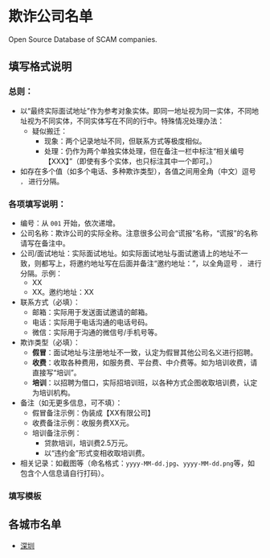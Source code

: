 # 欺诈公司名单
Open Source Database of SCAM companies.

## 填写格式说明

### 总则：

- 以“最终实际面试地址”作为参考对象实体。即同一地址视为同一实体，不同地址视为不同实体，不同实体写在不同的行中。特殊情况处理办法：
  - 疑似搬迁：
    - 现象：两个记录地址不同，但联系方式等极度相似。
    - 处理：仍作为两个单独实体处理，但在备注一栏中标注“相关编号【XXX】”（即使有多个实体，也只标注其中一个即可。）
- 如存在多个值（如多个电话、多种欺诈类型），各值之间用全角（中文）逗号 `，` 进行分隔。

### 各项填写说明：

- 编号：从 `001` 开始，依次递增。
- 公司名称：欺诈公司的实际全称。注意很多公司会“谎报”名称，“谎报”的名称请写在备注中。
- 公司/面试地址：实际面试地址。如实际面试地址与面试邀请上的地址不一致，则都写上，将邀约地址写在后面并备注“邀约地址：”，以全角逗号 `，` 进行分隔。示例：
  - XX
  - XX。邀约地址：XX
- 联系方式（必填）：
  - 邮箱：实际用于发送面试邀请的邮箱。
  - 电话：实际用于电话沟通的电话号码。
  - 微信：实际用于沟通的微信号/手机号等。
- 欺诈类型（必填）：
  - **假冒**：面试地址与注册地址不一致，认定为假冒其他公司名义进行招聘。
  - **收费**：收取各种费用，如服务费、平台费、中介费等。如为培训收费，请直接写“培训”。
  - **培训**：以招聘为借口，实际招培训班，以各种方式企图收取培训费，认定为培训机构。
- 备注（如无更多信息，可不填）：
  - 假冒备注示例：伪装成【XX有限公司】
  - 收费备注示例：收服务费XX元。
  - 培训备注示例：
    - 贷款培训，培训费2.5万元。
    - 以“违约金”形式变相收取培训费。
- 相关记录：如截图等（命名格式：`yyyy-MM-dd.jpg`、`yyyy-MM-dd.png`等，如包含个人信息请自行打码）。

### 填写模板

## 各城市名单

- [深圳](./Shenzhen_深圳.md)
